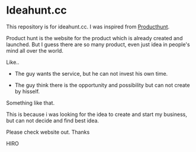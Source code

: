 # Ideahunt.cc

This repository is for ideahunt.cc. I was inspired from [Producthunt]('https://producthunt.com'). 

Product hunt is the website for the product which is already created and launched. But I guess there are so many product, even just idea in people's mind all over the world.

Like..

* The guy wants the service, but he can not invest his own time. 

* The guy think there is the opportunity and possibility but can not create by hisself.  


Something like that.

This is because i was looking for the idea to create and start my business, but can not decide and find best idea. 

Please check website out. Thanks

HIRO